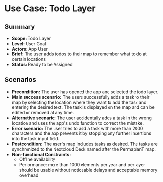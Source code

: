 # Use Case: Todo Layer

## Summary

- **Scope:** Todo Layer
- **Level:** User Goal
- **Actors:** App User
- **Brief:** The user adds todos to their map to remember what to do at certain locations
- **Status:** Ready to be Assigned

## Scenarios

- **Precondition:**
  The user has opened the app and selected the todo layer.
- **Main success scenario:**
  The users successfully adds a task to their map by selecting the location where they want to add the task and entering the desired text.
  The task is displayed on the map and can be edited or removed at any time.
- **Alternative scenario:**
  The user accidentally adds a task in the wrong location and uses the app's undo function to correct the mistake.
- **Error scenario:**
  The user tries to add a task with more than 2000 characters and the app prevents it by stopping any further insertions into the task input field.
- **Postcondition:**
  The user's map includes tasks as desired.
  The tasks are synchronized to the Nextcloud Deck named after the PermaplanT map.
- **Non-functional Constraints:**
  - Offline availability
  - Performance: more than 1000 elements per year and per layer should be usable without noticeable delays and acceptable memory overhead
